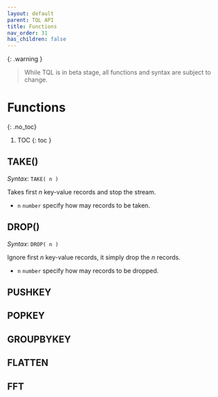 ```yaml
---
layout: default
parent: TQL API
title: Functions
nav_order: 31
has_children: false
---
```


{: .warning }
> While TQL is in beta stage, all functions and syntax are subject to change.

# Functions
{: .no_toc}

1. TOC
{: toc }


## TAKE()

*Syntax*: `TAKE( n )`

Takes first *n* key-value records and stop the stream.

- `n` `number` specify how may records to be taken.

## DROP()

*Syntax*: `DROP( n )`

Ignore first *n* key-value records, it simply drop the *n* records.

- `n` `number` specify how may records to be dropped.

## PUSHKEY

## POPKEY

## GROUPBYKEY

## FLATTEN

<!-- ### FILTER -->

## FFT

